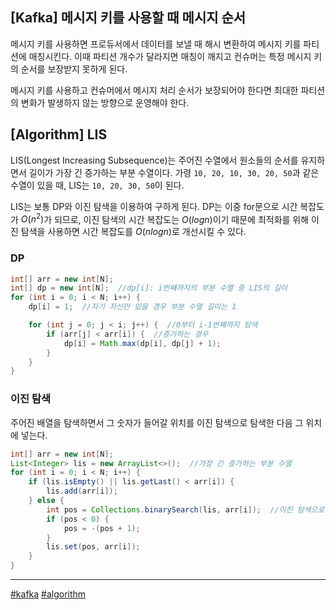 ## [Kafka] 메시지 키를 사용할 때 메시지 순서

메시지 키를 사용하면 프로듀서에서 데이터를 보낼 때 해시 변환하여 메시지 키를 파티션에 매칭시킨다. 이때 파티션 개수가 달라지면 매칭이 깨지고 컨슈머는 특정 메시지 키의 순서를 보장받지 못하게 된다.

메시지 키를 사용하고 컨슈머에서 메시지 처리 순서가 보장되어야 한다면 최대한 파티션의 변화가 발생하지 않는 방향으로 운영해야 한다.

## [Algorithm] LIS

LIS(Longest Increasing Subsequence)는 주어진 수열에서 원소들의 순서를 유지하면서 길이가 가장 긴 증가하는 부분 수열이다. 가령 `10, 20, 10, 30, 20, 50`과 같은 수열이 있을 때, LIS는 `10, 20, 30, 50`이 된다.

LIS는 보통 DP와 이진 탐색을 이용하여 구하게 된다. DP는 이중 for문으로 시간 복잡도가 $O(n^2)$가 되므로, 이진 탐색의 시간 복잡도는 $O(logn)$이기 때문에 최적화를 위해 이진 탐색을  사용하면 시간 복잡도를 $O(nlogn)$로 개선시킬 수 있다.

### DP

```java
int[] arr = new int[N];
int[] dp = new int[N];  //dp[i]: i번째까지의 부분 수열 중 LIS의 길이
for (int i = 0; i < N; i++) {
    dp[i] = 1;  //자기 자신만 있을 경우 부분 수열 길이는 1

    for (int j = 0; j < i; j++) {  //0부터 i-1번째까지 탐색
        if (arr[j] < arr[i]) {  //증가하는 경우
            dp[i] = Math.max(dp[i], dp[j] + 1);
        }
    }
}
```

### 이진 탐색

주어진 배열을 탐색하면서 그 숫자가 들어갈 위치를 이진 탐색으로 탐색한 다음 그 위치에 넣는다.

```java
int[] arr = new int[N];
List<Integer> lis = new ArrayList<>();  //가장 긴 증가하는 부분 수열
for (int i = 0; i < N; i++) {
    if (lis.isEmpty() || lis.getLast() < arr[i]) {
        lis.add(arr[i]);
    } else {
        int pos = Collections.binarySearch(lis, arr[i]);  //이진 탐색으로 위치 탐색
        if (pos < 0) {
            pos = -(pos + 1);
        }
        lis.set(pos, arr[i]);
    }
}
```

***

[#kafka](https://github.com/wda067/TIL/search?q=%23kafka&type=code) [#algorithm](https://github.com/wda067/TIL/search?q=%23algorithm&type=code)